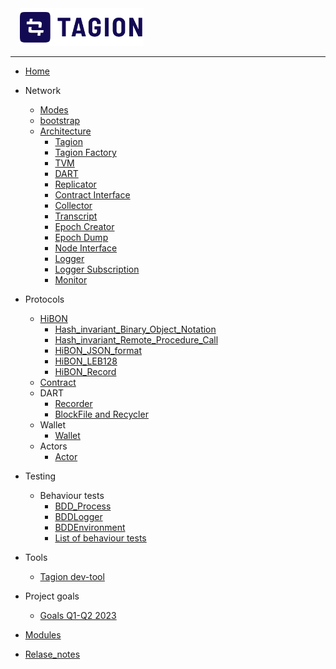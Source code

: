 <a style="margin: 0 0 0 15px" href="https://tagion.org">
	<img alt="Tagion org" src="/documents/figs/logomark.svg" alt="tagion.org" height="60">
</a>

---

- [Home](README.md)

- Network
	- [Modes](documents/architecture/Network_Modes.md)
	- [bootstrap](documents/architecture/Network_bootstrap.md)
	- [Architecture](documents/architecture/Network_Architecture.md)
		- [Tagion](/documents/architecture/Tagion.md)
		- [Tagion Factory](/documents/architecture/TagionFactory.md)
		- [TVM](/documents/architecture/TVM.md "Tagion Virtual Machine")
		- [DART](/documents/architecture/DART.md "Distributed Archive of Random Transactions")
		- [Replicator](/documents/architecture/Replicator.md)
		- [Contract Interface](/documents/architecture/ContractInterface.md)
		- [Collector](/documents/architecture/Collector.md)
		- [Transcript](/documents/architecture/Transcript.md)
		- [Epoch Creator](/documents/architecture/EpochCreator.md)
		- [Epoch Dump](/documents/architecture/EpochDump.md)
		- [Node Interface](/documents/architecture/NodeInterface.md)
		- [Logger](/documents/architecture/Logger.md)
		- [Logger Subscription](/documents/architecture/LoggerSubscription.md)
		- [Monitor](/documents/architecture/Monitor.md)

- Protocols
	- [HiBON](documents/protocols/hibon/README.md)
		- [Hash_invariant_Binary_Object_Notation](documents/protocols/hibon/Hash_invariant_Binary_Object_Notation.md)
		- [Hash_invariant_Remote_Procedure_Call](documents/protocols/hibon/Hash_invariant_Remote_Procedure_Call.md)
		- [HiBON_JSON_format](/documents/protocols/hibon/HiBON_JSON_format.md)
		- [HiBON_LEB128](/documents/protocols/hibon/HiBON_LEB128.md)
		- [HiBON_Record](/documents/protocols/hibon/HiBON_Record.md)
	- [Contract](/documents/protocols/contract/Contract.md)
	- DART
		- [Recorder](/documents/modules/dart/recorder.md)
		- [BlockFile and Recycler](/documents/modules/dart/block_file_recycler.md)
	- Wallet
		- [Wallet](/documents/modules/wallet/wallet.md)
	- Actors
		- [Actor](/documents/modules/actor/actor_requirement.md)

- Testing
	- Behaviour tests
		- [BDD_Process](documents/behaviour/BDD_Process.md)
		- [BDDLogger](documents/behaviour/BDDLogger.md)
		- [BDDEnvironment](documents/behaviour/BDDEnvironment.md)
		- [List of behaviour tests](bdd/BDDS.md)

- Tools
	- [Tagion dev-tool](documents/tools/tagion_dev_tool.md)

- Project goals
	- [Goals Q1-Q2 2023](documents/project/project_goals_2023_Q1_Q2.md)

- [Modules](src/)
- [Relase_notes](documents/Relase_notes.md)

